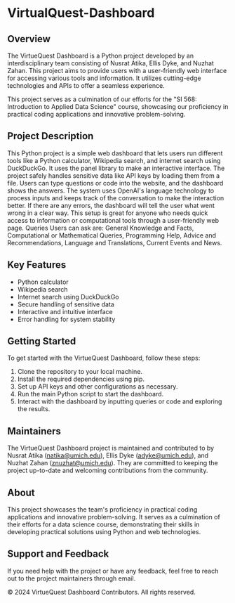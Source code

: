 ﻿# VirtualQuest-Dashboard


## Overview
The VirtueQuest Dashboard is a Python project developed by an interdisciplinary team consisting of Nusrat Atika, Ellis Dyke, and Nuzhat Zahan. This project aims to provide users with a user-friendly web interface for accessing various tools and information. It utilizes cutting-edge technologies and APIs to offer a seamless experience.

This project serves as a culmination of our efforts for the "SI 568: Introduction to Applied Data Science" course, showcasing our proficiency in practical coding applications and innovative problem-solving.

## Project Description
This Python project is a simple web dashboard that lets users run different tools like a Python calculator, Wikipedia search, and internet search using DuckDuckGo. It uses the panel library to make an interactive interface. The project safely handles sensitive data like API keys by loading them from a file. Users can type questions or code into the website, and the dashboard shows the answers. The system uses OpenAI's language technology to process inputs and keeps track of the conversation to make the interaction better. If there are any errors, the dashboard will tell the user what went wrong in a clear way. This setup is great for anyone who needs quick access to information or computational tools through a user-friendly web page.
Queries Users can ask are: General Knowledge and Facts, Computational or Mathematical Queries, Programming Help, Advice and Recommendations, Language and Translations, Current Events and News.

## Key Features
- Python calculator
- Wikipedia search
- Internet search using DuckDuckGo
- Secure handling of sensitive data
- Interactive and intuitive interface
- Error handling for system stability

## Getting Started
To get started with the VirtueQuest Dashboard, follow these steps:
1. Clone the repository to your local machine.
2. Install the required dependencies using pip.
3. Set up API keys and other configurations as necessary.
4. Run the main Python script to start the dashboard.
5. Interact with the dashboard by inputting queries or code and exploring the results.

## Maintainers
The VirtueQuest Dashboard project is maintained and contributed to by Nusrat Atika (natika@umich.edu), Ellis Dyke (adyke@umich.edu), and Nuzhat Zahan (znuzhat@umich.edu). They are committed to keeping the project up-to-date and welcoming contributions from the community.

## About
This project showcases the team's proficiency in practical coding applications and innovative problem-solving. It serves as a culmination of their efforts for a data science course, demonstrating their skills in developing practical solutions using Python and web technologies.


## Support and Feedback
If you need help with the project or have any feedback, feel free to reach out to the project maintainers through email.

© 2024 VirtueQuest Dashboard Contributors. All rights reserved.

